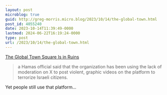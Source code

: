 ```yaml
---
layout: post
microblog: true
guid: http://greg-morris.micro.blog/2023/10/14/the-global-town.html
post_id: 4055240
date: 2023-10-14T11:39:49-0000
lastmod: 2024-06-22T16:19:24-0000
type: post
url: /2023/10/14/the-global-town.html
---
```

[The Global Town Square Is in Ruins](https://www.theatlantic.com/technology/archive/2023/10/social-media-infrastructure-news-algorithms/675614/)

> a Hamas official said that the organization has been using the lack of moderation on X to post violent, graphic videos on the platform to terrorize Israeli citizens.

Yet people still use that platform…
